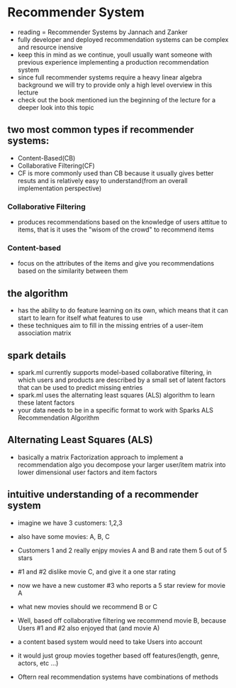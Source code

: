 # Recommender System
* reading = Recommender Systems by Jannach and Zanker
* fully developer and deployed recommendation systems can be complex and resource inensive
* keep this in mind as we continue, youll usually want someone with previous experience implementing a production recommendation system
* since  full recommender systems require a heavy linear algebra background we will try to provide only a high level overview in this lecture
* check out the book mentioned iun the beginning of the lecture for a deeper look into this topic

## two most common types if recommender systems:
* Content-Based(CB)
* Collaborative Filtering(CF)
* CF is more commonly used than CB because it usually gives better resuts and is relatively easy to understand(from an overall implementation perspective)
### Collaborative Filtering
* produces recommendations based on the knowledge of users attitue to items, that is it uses the "wisom of the crowd" to recommend items
### Content-based
* focus on the attributes of the items and give you recommendations based on the similarity between them

## the algorithm
* has the ability to do feature learning on its own, which means that it can start  to learn for itself what features to use
* these techniques aim to fill in the missing entries of a user-item association matrix 

## spark details
* spark.ml currently supports model-based collaborative filtering, in which users and products are described by a small set of latent factors that can be used to predict missing entries
* spark.ml uses the alternating least squares (ALS) algorithm to learn these latent factors
* your data needs to be in a specific format to work with Sparks ALS Recommendation Algorithm

## Alternating Least Squares (ALS) 
* basically a matrix Factorization approach to implement a recommendation algo you decompose your larger user/item matrix into lower dimensional user factors and item factors

## intuitive understanding of a recommender system
* imagine we have 3 customers: 1,2,3
* also have some movies: A, B, C
* Customers 1 and 2 really enjpy movies A and B and rate them 5 out of 5 stars
* #1 and #2 dislike movie C, and  give it a one star rating
* now we have a new customer #3 who reports a 5 star review for movie A 
* what new movies should we recommend B or C
* Well, based off collaborative filtering we recommend movie B, because Users #1 and #2 also enjoyed that (and movie A)

* a content based system would need to take Users into account
* it would just group movies together based off features(length, genre, actors, etc ...)
* Oftern real recommendation systems have combinations of methods


